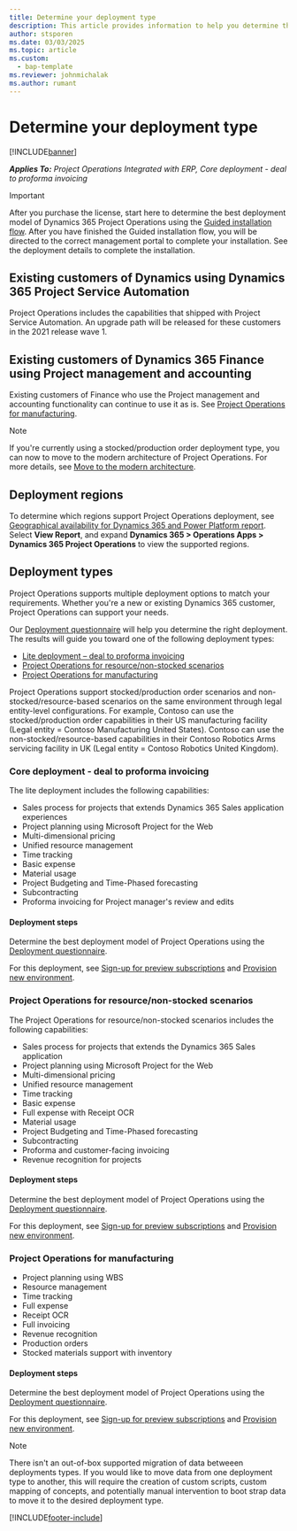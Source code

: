 ```yaml
---
title: Determine your deployment type
description: This article provides information to help you determine the correct deployment type of Project operations for your company.
author: stsporen
ms.date: 03/03/2025
ms.topic: article
ms.custom: 
  - bap-template
ms.reviewer: johnmichalak
ms.author: rumant
---
```


# Determine your deployment type

[!INCLUDE[banner](../includes/banner.md)]

_**Applies To:** Project Operations Integrated with ERP, Core deployment - deal to proforma invoicing_

> [!IMPORTANT]
> After you purchase the license, start here to determine the best deployment model of Dynamics 365 Project Operations using the [Guided installation flow](https://aka.ms/provisionprojectoperations).
> After you have finished the Guided installation flow, you will be directed to the correct management portal to complete your installation. See the deployment details to complete the installation.

## Existing customers of Dynamics using Dynamics 365 Project Service Automation
Project Operations includes the capabilities that shipped with Project Service Automation. An upgrade path will be released for these customers in the 2021 release wave 1.

## Existing customers of Dynamics 365 Finance using Project management and accounting 

Existing customers of Finance who use the Project management and accounting functionality can continue to use it as is. See [Project Operations for manufacturing](#pma).

> [!NOTE]
> If you're currently using a stocked/production order deployment type, you can now to move to the modern architecture of Project Operations. For more details, see [Move to the modern architecture](../prod-pma/move-to-modern-architecture.md).

## Deployment regions
To determine which regions support Project Operations deployment, see [Geographical availability for Dynamics 365 and Power Platform report](https://dynamics.microsoft.com/en-us/geographic-availability/). Select **View Report**, and expand **Dynamics 365 > Operations Apps > Dynamics 365 Project Operations** to view the supported regions.

## Deployment types
Project Operations supports multiple deployment options to match your requirements. Whether you're a new or existing Dynamics 365 customer, Project Operations can support your needs.

Our [Deployment questionnaire](https://aka.ms/provisionprojectoperations) will help you determine the right deployment. The results will guide you toward one of the following deployment types:

- [Lite deployment – deal to proforma invoicing](#lite)
- [Project Operations for resource/non-stocked scenarios](#integrated)
- [Project Operations for manufacturing](#pma)

Project Operations support stocked/production order scenarios and non-stocked/resource-based scenarios on the same environment through legal entity-level configurations. For example, Contoso can use the stocked/production order capabilities in their US manufacturing facility (Legal entity = Contoso Manufacturing United States). Contoso can use the non-stocked/resource-based capabilities in their Contoso Robotics Arms servicing facility in UK (Legal entity = Contoso Robotics United Kingdom).

### <a  name="lite"></a>Core deployment - deal to proforma invoicing

The lite deployment includes the following capabilities:

- Sales process for projects that extends Dynamics 365 Sales application experiences
- Project planning using Microsoft Project for the Web
- Multi-dimensional pricing
- Unified resource management
- Time tracking
- Basic expense
- Material usage
- Project Budgeting and Time-Phased forecasting
- Subcontracting
- Proforma invoicing for Project manager's review and edits 

#### Deployment steps
Determine the best deployment model of Project Operations using the [Deployment questionnaire](https://aka.ms/provisionprojectoperations).

For this deployment, see [Sign-up for preview subscriptions](lite-preview-subscription-sign-up.md) and [Provision new environment](lite-deployment.md). 


### <a name="integrated"></a>Project Operations for resource/non-stocked scenarios
The Project Operations for resource/non-stocked scenarios includes the following capabilities:
 
- Sales process for projects that extends the Dynamics 365 Sales application
- Project planning using Microsoft Project for the Web
- Multi-dimensional pricing
- Unified resource management
- Time tracking
- Basic expense
- Full expense with Receipt OCR
- Material usage
- Project Budgeting and Time-Phased forecasting
- Subcontracting
- Proforma and customer-facing invoicing 
- Revenue recognition for projects

#### Deployment steps
Determine the best deployment model of Project Operations using the [Deployment questionnaire](https://aka.ms/provisionprojectoperations).

For this deployment, see [Sign-up for preview subscriptions](resource-sign-up-preview-subscription.md) and [Provision new environment](resource-provision-new-environment.md). 


### <a name="pma"></a>Project Operations for manufacturing

- Project planning using WBS
- Resource management
- Time tracking
- Full expense
- Receipt OCR
- Full invoicing
- Revenue recognition
- Production orders
- Stocked materials support with inventory

#### Deployment steps
Determine the best deployment model of Project Operations using the [Deployment questionnaire](https://aka.ms/provisionprojectoperations).

For this deployment, see [Sign-up for preview subscriptions](/dynamics365/fin-ops-core/dev-itpro/dev-tools/sign-up-preview-subscription?toc=%2fdynamics365%2ffinance%2ftoc.json) and [Provision new environment](/dynamics365/fin-ops-core/dev-itpro/deployment/deploy-demo-environment?toc=%2fdynamics365%2ffinance%2ftoc.json). 

> [!Note]
> There isn't an out-of-box supported migration of data betweeen deployments types. If you would like to move data from one deployment type to another, this will require the creation of custom scripts, custom mapping of concepts, and potentially manual intervention to boot strap data to move it to the desired deployment type.

[!INCLUDE[footer-include](../includes/footer-banner.md)]
